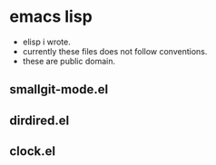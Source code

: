 # emacs lisp
* elisp i wrote.
* currently these files does not follow conventions.
* these are public domain.

## smallgit-mode.el

## dirdired.el

## clock.el

